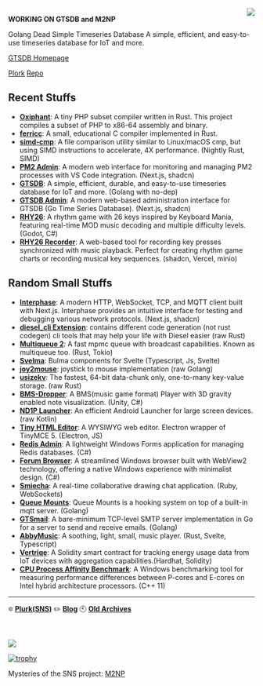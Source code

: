 <img align="right" src="https://github-readme-stats.vercel.app/api?username=abbychau&show_icons=true&hide_title=true" />



**WORKING ON GTSDB and M2NP**

Golang Dead Simple Timeseries Database
A simple, efficient, and easy-to-use timeseries database for IoT and more.

[GTSDB Homepage](https://gtsdb.abby.md/)

[Plork](https://m2np.com) [Repo](https://github.com/abbychau/plork)

## Recent Stuffs
- **[Oxiphant](https://github.com/abbychau/Oxiphant)**: A tiny PHP subset compiler written in Rust. This project compiles a subset of PHP to x86-64 assembly and binary.
- **[ferricc](https://github.com/abbychau/ferricc)**: A small, educational C compiler implemented in Rust. 
- **[simd-cmp](https://github.com/abbychau/simd-cmp)**: A file comparison utility similar to Linux/macOS cmp, but using SIMD instructions to accelerate, 4X performance. (Nightly Rust, SIMD)
- **[PM2 Admin](https://github.com/abbychau/pm2-admin)**: A modern web interface for monitoring and managing PM2 processes with VS Code integration. (Next.js, shadcn)
- **[GTSDB](https://gtsdb.abby.md/)**: A simple, efficient, durable, and easy-to-use timeseries database for IoT and more. (Golang with no-dep)
- **[GTSDB Admin](https://github.com/abbychau/gtsdb-admin)**: A modern web-based administration interface for GTSDB (Go Time Series Database). (Next.js, shadcn)
- **[RHY26](https://abbychau.itch.io/rhy26)**: A rhythm game with 26 keys inspired by Keyboard Mania, featuring real-time MOD music decoding and multiple difficulty levels. (Godot, C#)
- **[RHY26 Recorder](https://github.com/abbychau/rhy26-web)**: A web-based tool for recording key presses synchronized with music playback. Perfect for creating rhythm game charts or recording musical key sequences. (shadcn, Vercel, minio)



## Random Small Stuffs

- **[Interphase](https://github.com/abbychau/interphase)**: A modern HTTP, WebSocket, TCP, and MQTT client built with Next.js. Interphase provides an intuitive interface for testing and debugging various network protocols. (Next.js, shadcn)
- **[diesel_cli Extension](https://github.com/abbychau/diesel_cli_ext)**: contains different code generation (not rust codegen) cli tools that may help your life with Diesel easier (raw Rust)
- **[Multiqueue 2](https://github.com/abbychau/multiqueue2)**: A fast mpmc queue with broadcast capabilities. Known as multiqueue too. (Rust, Tokio)
- **[Svelma](https://github.com/c0bra/svelma)**: Bulma components for Svelte (Typescript, Js, Svelte)
- **[joy2mouse](https://github.com/abbychau/joy2mouse)**: joystick to mouse implementation (raw Golang)
- **[usizekv](https://github.com/abbychau/usize-kv)**: The fastest, 64-bit data-chunk only, one-to-many key-value storage. (raw Rust)
- **[BMS-Dropper](https://github.com/abbychau/BMS-Dropper)**: A BMS(music game format) Player with 3D gravity enabled note visualization. (Unity, C#)
- **[ND1P Launcher](https://github.com/abbychau/No-Drawer-One-Page-Launcher)**: An efficient Android Launcher for large screen devices. (raw Kotlin)
- **[Tiny HTML Editor](https://github.com/abbychau/tiny-html-editor)**: A WYSIWYG web editor. Electron wrapper of TinyMCE 5. (Electron, JS)
- **[Redis Admin](https://github.com/abbychau/RedisAdmin)**: A lightweight Windows Forms application for managing Redis databases. (C#)
- **[Forum Browser](https://github.com/abbychau/ForumBrowser)**: A streamlined Windows browser built with WebView2 technology, offering a native Windows experience with minimalist design. (C#)
- **[Smiecha](https://github.com/abbychau/smiecha)**: A real-time collaborative drawing chat application. (Ruby, WebSockets)
- **[Queue Mounts](https://github.com/abbychau/queue-mounts)**: Queue Mounts is a hooking system on top of a built-in mqtt server. (Golang)
- **[GTSmail](https://github.com/abbychau/gtsmail)**: A bare-minimum TCP-level SMTP server implementation in Go for a server to send and receive emails. (Golang)
- **[AbbyMusic](https://github.com/abbychau/AbbyMusic)**: A soothing, light, small, music player.  (Rust, Svelte, Typescript)
- **[Vertriqe](https://github.com/abbychau/vertriqe-smartcontract)**: A Solidity smart contract for tracking energy usage data from IoT devices with aggregation capabilities.(Hardhat, Solidity)
- **[CPU Process Affinity Benchmark](https://github.com/abbychau/cpu-process-affinity)**: A Windows benchmarking tool for measuring performance differences between P-cores and E-cores on Intel hybrid architecture processors. (C++ 11)

---
🔯	**[Plurk(SNS)](https://www.plurk.com/abbychau)**
✏️	**[Blog](https://abby.md)**
🕙 **[Old Archives](https://blog.abby.md/_meta/index.htm)**


<br />
<br />

<img src="https://images.plurk.com/lfYRPZ8iITn4jrENDmF66.jpg" />

[![trophy](https://github-profile-trophy.vercel.app/?username=ryo-ma)](https://github.com/ryo-ma/github-profile-trophy)


Mysteries of the SNS project:
[M2NP](https://github.com/m2np-Development-Group/m2npapp)



